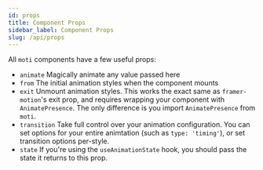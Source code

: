 ```yaml
---
id: props
title: Component Props
sidebar_label: Component Props
slug: /api/props
---
```


All `moti` components have a few useful props:

- `animate` Magically animate any value passed here
- `from` The initial animation styles when the component mounts
- `exit` Unmount animation styles. This works the exact same as `framer-motion`'s exit prop, and requires wrapping your component with `AnimatePresence`. The only difference is you import `AnimatePresence` from `moti`.
- `transition` Take full control over your animation configuration. You can set options for your entire animtation (such as `type: 'timing'`), or set transition options per-style.
- `state` If you're using the `useAnimationState` hook, you should pass the state it returns to this prop.
